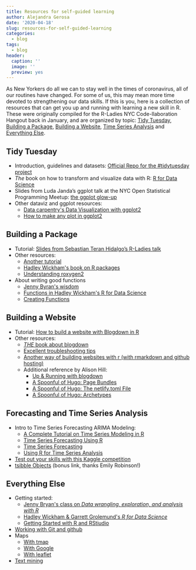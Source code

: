 ```yaml
---
title: Resources for self-guided learning
author: Alejandra Gerosa
date: '2020-04-18'
slug: resources-for-self-guided-learning
categories:
  - blog
tags:
  - blog
header:
  caption: ''
  image: ''
  preview: yes
---
```


As New Yorkers do all we can to stay well in the times of coronavirus, all of our routines have changed. For some of us, this may mean more time devoted to strengthening our data skills. If this is you, here is a collection of resources that can get you up and running with learning a new skill in R. These were originally compiled for the R-Ladies NYC Code-llaboration Hangout back in January, and are organized by topic: [Tidy Tuesday](#tidy-tuesday), [Building a Package](#building-a-package), [Building a Website](#building-a-website), [Time Series Analysis](#forecasting-and-time-series-analysis) and [Everything Else](#everything-else).


## Tidy Tuesday

* Introduction, guidelines and datasets: [Official Repo for the #tidytuesday project](https://github.com/rfordatascience/tidytuesday)
* *The* book on how to transform and visualize data with R: [R for Data Science](https://r4ds.had.co.nz/)
* Slides from Luda Janda’s ggplot talk at the NYC Open Statistical Programming Meetup: [the ggplot glow-up](https://raw.githack.com/ljanda/nyhackr_talk_2019_09_19/master/ny_hackr_talk_2019_09_19.html#1)
* Other dataviz and ggplot resources:
	- [Data carpentry's Data Visualization with ggplot2](https://datacarpentry.org/R-ecology-lesson/04-visualization-ggplot2.html)
	- [How to make any plot in ggplot2](http://r-statistics.co/ggplot2-Tutorial-With-R.html)


## Building a Package

* Tutorial: [Slides from Sebastian Teran Hidalgo’s R-Ladies talk](http://raw.githack.com/Seborinos/rladiesnyc_package_workshop/master/rladiesnyc_package_workshop.html#1) 
* Other resources:
	- [Another tutorial](https://r-mageddon.netlify.com/post/writing-an-r-package-from-scratch/)
	- [Hadley Wickham's book on R packages](http://r-pkgs.had.co.nz/)
	- [Understanding roxygen2](https://cran.r-project.org/web/packages/roxygen2/vignettes/roxygen2.html)
* About writing good functions
	- [Jenny Byran's wisdom](https://stat545.com/functions-part1.html)
	- [Functions in Hadley Wickham's R for Data Science](https://r4ds.had.co.nz/functions.html)
	- [Creating Functions](https://swcarpentry.github.io/r-novice-inflammation/02-func-R/)


## Building a Website

* Tutorial: [How to build a website with Blogdown in R](https://www.storybench.org/how-to-build-a-website-with-blogdown-in-r/)
* Other resources:
	- [*THE* book about blogdown](https://bookdown.org/yihui/blogdown/)
	- [Excellent troubleshooting tips](https://alison.rbind.io/post/2019-03-04-hugo-troubleshooting/)
	- [Another way of building websites with r (with rmarkdown and github hosting)](https://www.emilyzabor.com/tutorials/rmarkdown_websites_tutorial.html#personal_website)
	- Additional reference by Alison Hill:
		- [Up & Running with blogdown](https://alison.rbind.io/post/2017-06-12-up-and-running-with-blogdown/)
		- [A Spoonful of Hugo: Page Bundles](https://alison.rbind.io/post/2019-02-21-hugo-page-bundles/)
		- [A Spoonful of Hugo: The netlify.toml File](https://alison.rbind.io/post/2019-02-19-hugo-netlify-toml/)
		- [A Spoonful of Hugo: Archetypes](https://alison.rbind.io/post/2019-02-19-hugo-archetypes/)


## Forecasting and Time Series Analysis 

* Intro to Time Series Forecasting ARIMA Modeling:
	- [A Complete Tutorial on Time Series Modeling in R](https://www.analyticsvidhya.com/blog/2015/12/complete-tutorial-time-series-modeling/)
	- [Time Series Forecasting Using R](https://www.pluralsight.com/guides/time-series-forecasting-using-r)
	- [Time Series Forecasting](http://r-statistics.co/Time-Series-Forecasting-With-R.html)
	- [Using R for Time Series Analysis](https://a-little-book-of-r-for-time-series.readthedocs.io/en/latest/src/timeseries.html)
* [Test out your skills with this Kaggle competition](https://www.kaggle.com/c/web-traffic-time-series-forecasting)
* [tsibble Objects](https://otexts.com/fpp3/tsibble-objects.html) (bonus link, thanks Emily Robinson!)


## Everything Else

* Getting started:
	- [Jenny Bryan's class on _Data wrangling, exploration, and analysis with R_](https://stat545.com/install.html)
	- [Hadley Wickham & Garrett Grolemund's _R for Data Science_](https://r4ds.had.co.nz/)
	- [Getting Started with R and RStiudio](https://ourcodingclub.github.io/2016/11/13/intro-to-r.html)
* [Working with Git and github](https://happygitwithr.com/)
* Maps
	- [With tmap](https://cran.r-project.org/web/packages/tmap/vignettes/tmap-getstarted.html)
	- [With Google](https://www.littlemissdata.com/blog/maps)
	- [With leaflet](https://rstudio.github.io/leaflet/)
* [Text mining](https://www.tidytextmining.com/)


